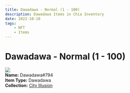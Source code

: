 ```yaml
---
title: Dawadawa - Normal (1 - 100)
description: Dawadawa Items in Chia Inventory
date: 2022-10-10
tags:
    - NFT
    - Items
---
```


# Dawadawa - Normal (1 - 100)
<div class="item_thumbnail">
<img loading="lazy" src="https://6qtmmxkj6hl5rbgajkzmrazkna64fwzn6alravokspzhwh3q.arweave.net/9CbGXUnx19iE_wEqyyIMqaD3C2y3wFxBVypPyex-9wM"><br/>
<div><strong>Name:</strong> Dawadawa#794</div>
<div><strong>Item Type:</strong> Dawadawa</div>
<div><strong>Collection:</strong> <a href="https://www.spacescan.io/xch/nft/collection/col1lend2dcn558km4wcwta4xnkfv3xpcmlp9kyt0m909emvfxechlyqdl5ndg">City Illusion</a></div>
</div>


